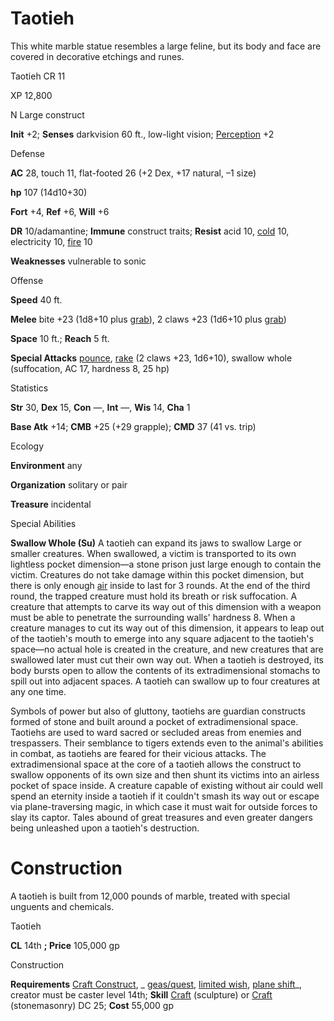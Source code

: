 # Taotieh

This white marble statue resembles a large feline, but its body and face are covered in decorative etchings and runes.

Taotieh CR 11

XP 12,800

N Large construct

**Init** +2; **Senses** darkvision 60 ft., low-light vision; [Perception](/pathfinderRPG/prd/skills/perception.html#_perception) +2

Defense

**AC** 28, touch 11, flat-footed 26 (+2 Dex, +17 natural, –1 size)

**hp** 107 (14d10+30)

**Fort** +4, **Ref** +6, **Will** +6

**DR** 10/adamantine; **Immune** construct traits; **Resist** acid 10, [cold](/pathfinderRPG/prd/monsters/creatureTypes.html#_cold-subtype) 10, electricity 10, [fire](/pathfinderRPG/prd/monsters/creatureTypes.html#_fire-subtype) 10

**Weaknesses** vulnerable to sonic

Offense

**Speed** 40 ft.

**Melee** bite +23 (1d8+10 plus [grab](/pathfinderRPG/prd/monsters/universalMonsterRules.html#_grab)), 2 claws +23 (1d6+10 plus [grab](/pathfinderRPG/prd/monsters/universalMonsterRules.html#_grab))

**Space** 10 ft.; **Reach** 5 ft.

**Special Attacks** [pounce](/pathfinderRPG/prd/monsters/universalMonsterRules.html#_pounce), [rake](/pathfinderRPG/prd/monsters/universalMonsterRules.html#_rake) (2 claws +23, 1d6+10), swallow whole (suffocation, AC 17, hardness 8, 25 hp)

Statistics

**Str** 30, **Dex** 15, **Con** —, **Int** —, **Wis** 14, **Cha** 1

**Base Atk** +14; **CMB** +25 (+29 grapple); **CMD** 37 (41 vs. trip)

Ecology

**Environment** any

**Organization** solitary or pair

**Treasure** incidental

Special Abilities

**Swallow Whole (Su)** A taotieh can expand its jaws to swallow Large or smaller creatures. When swallowed, a victim is transported to its own lightless pocket dimension—a stone prison just large enough to contain the victim. Creatures do not take damage within this pocket dimension, but there is only enough [air](/pathfinderRPG/prd/monsters/creatureTypes.html#_air-subtype) inside to last for 3 rounds. At the end of the third round, the trapped creature must hold its breath or risk suffocation. A creature that attempts to carve its way out of this dimension with a weapon must be able to penetrate the surrounding walls' hardness 8. When a creature manages to cut its way out of this dimension, it appears to leap out of the taotieh's mouth to emerge into any square adjacent to the taotieh's space—no actual hole is created in the creature, and new creatures that are swallowed later must cut their own way out. When a taotieh is destroyed, its body bursts open to allow the contents of its extradimensional stomachs to spill out into adjacent spaces. A taotieh can swallow up to four creatures at any one time.

Symbols of power but also of gluttony, taotiehs are guardian constructs formed of stone and built around a pocket of extradimensional space. Taotiehs are used to ward sacred or secluded areas from enemies and trespassers. Their semblance to tigers extends even to the animal's abilities in combat, as taotiehs are feared for their vicious attacks. The extradimensional space at the core of a taotieh allows the construct to swallow opponents of its own size and then shunt its victims into an airless pocket of space inside. A creature capable of existing without air could well spend an eternity inside a taotieh if it couldn't smash its way out or escape via plane-traversing magic, in which case it must wait for outside forces to slay its captor. Tales abound of great treasures and even greater dangers being unleashed upon a taotieh's destruction.

# Construction

A taotieh is built from 12,000 pounds of marble, treated with special unguents and chemicals.

Taotieh

**CL** 14th **; Price** 105,000 gp

Construction

**Requirements** [Craft Construct](/pathfinderRPG/prd/monsters/monsterFeats.html#_craft-construct), _ [geas/quest](/pathfinderRPG/prd/spells/geasQuest.html#_geas-quest), [limited wish](/pathfinderRPG/prd/spells/limitedWish.html#_limited-wish), [plane shift](/pathfinderRPG/prd/spells/planeShift.html#_plane-shift)_, creator must be caster level 14th; **Skill** [Craft](/pathfinderRPG/prd/skills/craft.html#_craft) (sculpture) or [Craft](/pathfinderRPG/prd/skills/craft.html#_craft) (stonemasonry) DC 25; **Cost** 55,000 gp

